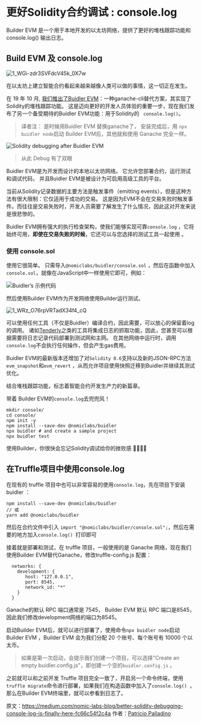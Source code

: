 # 更好Solidity合约调试  : console.log 

Builder EVM 是一个用于本地开发的以太坊网络，提供了更好的堆栈跟踪功能和console.log() 输出日志。



## Build EVM 及 console.log

![1_WGi-zdr3SVFdcV45k_0X7w](https://img.learnblockchain.cn/pics/20200817101938.png)



 在以太坊上建立智能合约看起来越来越像人类可以做的事情，这一切正在发生。

在 19 年 10 月, [我们推出了Buidler EVM](https://medium.com/nomic-labs-blog/better-solidity-debugging-stack-traces-are-finally-here-dd80a56f92bb)：一种ganache-cli替代方案，其实现了Solidity的堆栈跟踪功能。 这是迈向更好的开发人员体验的重要一步，现在我们发布了另一个备受期待的Buidler EVM功能：用于Solidity的 ` console.log()`。

> 译者注： 是时候用Buidler EVM 替换ganache了， 安装完成后，用 `npx buidler node`启动 Builder EVM后，其他就和使用 Ganache 完全一样。



![Solidity debugging after Buidler EVM](https://img.learnblockchain.cn/pics/20200817101956.png)



> 从此 Debug 有了双眼



Buidler EVM是为开发而设计的本地以太坊网络。 它允许您部署合约，运行测试和调试代码， 并且Buidler EVM是被设计为可启用高级工具的平台。



当前从Solidity记录数据的主要方法是触发事件（emitting events），但是这种方法有很大限制：它仅适用于成功的交易。 这是因为EVM不会在交易失败时触发事件。而往往是交易失败时，开发人员需要了解发生了什么情况，因此这对开发来说是很悲惨的。



Buidler EVM拥有强大的执行检查架构，使我们能够实现可靠`console.log` ，它将始终可用，**即使在交易失败的时候**，它还可以与您选择的测试工具一起使用 。

### 使用 console.sol



使用它很简单。 只需导入`@nomiclabs/buidler/console.sol` ，然后在函数中加入`console.sol`，就像在JavaScript中一样使用它即可，例如：

![Buidler’s 示例代码](https://img.learnblockchain.cn/pics/20200817102046.png)

然后使用Builder EVM作为开发网络使用Builder运行测试。

![1_WRz_O76rpVRTadX34f4_cQ](https://img.learnblockchain.cn/pics/20200817102119.png)

可以使用任何工具（不仅是Buidler）编译合约，因此需要，可以放心的保留着log的调用。 诸如[Tenderly](https://tenderly.dev/)之类的工具将集成日志的抓取功能，因此，您甚至可以根据需要将日志记录代码部署到测试网和主网。 在其他网络中运行时，调用`console.log`不会执行任何操作，但会产生gas费用。



Buidler EVM的最新版本还增加了对`Solidity 0.6`支持以及新的JSON-RPC方法`evm_snapshot`和`evm_revert` ，从而允许项目使用快照迁移到Buidler并继续其测试优化。



结合堆栈跟踪功能，标志着智能合约开发生产力的新篇章。

带着 Builder EVM的`console.log`去兜兜风！

```
mkdir console/
cd console/
npm init -y
npm install --save-dev @nomiclabs/buidler
npx buidler # and create a sample project
npx buidler test
```

使用Builder，你很快会忘记Solidity调试给你的挫败感 👷‍♀️👷‍♂️



## 在Truffle项目中使用console.log



在现有的 truffle 项目中也可以非常容易的使用`console.log`，先在项目下安装 buidler ：

```
npm install --save-dev @nomiclabs/buidler
// 或
yarn add @nomiclabs/buidler
```



然后在合约文件中引入 `import "@nomiclabs/buidler/console.sol";`，然后在需要的地方加入`console.log() `打印即可



接着就是部署和测试，在 truffle 项目，一般使用的是 Ganache 网络，现在我们使用Builder EVM替代Ganache，修改truffle-config.js 配置：

```
  networks: {
    development: {
       host: "127.0.0.1",     
       port: 8545,   
       network_id: "*"
    }
  }
```



Ganache的默认 RPC 端口通常是 7545， Builder EVM 默认 RPC 端口是8545，因此我们修改development网络的端口为8545。

启动Builder EVM后，就可以进行部署了，使用命令`npx buidler node`启动Builder EVM ，Builder EVM 会为我们分配 20 个账号、每个账号有 10000 个以太币。

> 如果是第一次启动，会提示我们创建一个项目，可以选择"Create an empty buidler.config.js"，即创建一个空的`buidler.config.js` 。



之前就可以和之前开发 Truffle 项目完全一致了，开启另一个命令终端，使用`truffle migrate`命令进行部署，如果我们在构造函数中加入了`console.log() `，那么在Builder EVM终端里，就可以参看到日志了。





原文：https://medium.com/nomic-labs-blog/better-solidity-debugging-console-log-is-finally-here-fc66c54f2c4a 作者：[Patricio Palladino](https://medium.com/@alcuadrado?source=post_page-----fc66c54f2c4a----------------------)

